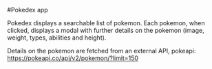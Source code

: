 #Pokedex app 

Pokedex displays a searchable list of pokemon. Each pokemon, when clicked, displays a modal with further details on the pokemon (image, weight, types, abilities and height). 

Details on the pokemon are fetched from an external API, pokeapi: https://pokeapi.co/api/v2/pokemon/?limit=150 

